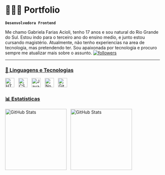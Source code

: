 # 👩🏻‍💻 Portfolio

**`Desenvolvedora Frontend`**
<p>
    Me chamo Gabriela Farias Acioli, tenho 17 anos e sou natural do Rio Grande do Sul. Estou indo para o terceiro ano do ensino medio, e junto estou cursando magistério. Atualmente, não tenho experiencias na area de tecnologia, mas pretendendo ter. Sou apaixonada por tecnologia e procuro sempre me atualizar mais sobre o assunto.
        <a href="https://github.com/g4bib1s?tab=followers">
            <img
                alt="followers"
                title="Follow me on Github"
                src="https://custom-icon-badges.demolab.com/github/followers/g4bib1s?color=236ad3&labelColor=1155ba&style=for-the-badge&logo=github&label=Seguidores&logoColor=white"
            />
</p>

---

### 🤖 Linguagens e Tecnologias

<img 
    align="left" 
    alt="HTML"
    title="HTML" 
    width="30px" 
    style="padding-right: 10px;" 
    src="https://cdn.jsdelivr.net/gh/devicons/devicon@latest/icons/html5/html5-original.svg" 
/>
<img 
    align="left" 
    alt="CSS" 
    title="CSS"
    width="30px" 
    style="padding-right: 10px;" 
    src="https://cdn.jsdelivr.net/gh/devicons/devicon@latest/icons/css3/css3-original.svg" 
/>
<img 
    align="left" 
    alt="JavaScript" 
    title="JavaScript"
    width="30px" 
    style="padding-right: 10px;" 
    src="https://cdn.jsdelivr.net/gh/devicons/devicon@latest/icons/javascript/javascript-original.svg" 
/>
<img 
    align="left" 
    alt="Node.js"
    title="Node.js" 
    width="30px" 
    style="padding-right: 10px;" 
    src="
        https://cdn.jsdelivr.net/gh/devicons/devicon@latest/icons/threedsmax/threedsmax-original.svg"
/>
<img 
    align="left" 
    alt="Git" 
    title="Git"
    width="30px" 
    style="padding-right: 10px;" 
    src="https://cdn.jsdelivr.net/gh/devicons/devicon@latest/icons/git/git-original.svg" 
/>

<br/>
<br/>

### 📊 Estatísticas

<p>
  <img 
    align="left" 
    alt="GitHub Stats" 
    height="200" 
    style="padding-right: 10px;" 
    src="https://github-readme-stats.vercel.app/api?username=g4bib1s&show_icons=true&theme=tokyonight&include_all_commits=true&locale=pt-br" 
  />

<img 
      align="left" 
      alt="GitHub Stats" 
      height="200" 
      src="https://github-readme-stats.vercel.app/api/top-langs/?username=g4bib1s&theme=tokyonight&layout=compact&custom_title=Tecnologias&langs_count=9" 
  />

</p>